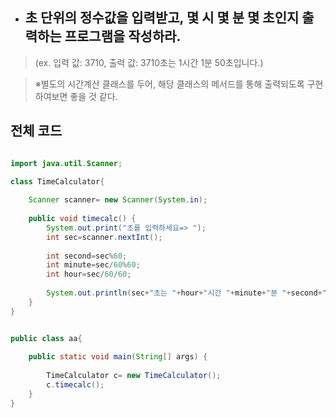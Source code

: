  + ## 초 단위의 정수값을 입력받고, 몇 시 몇 분 몇 초인지 출력하는 프로그램을 작성하라. 
  > (ex. 입력 값: 3710, 출력 값: 3710초는 1시간 1분 50초입니다.)

  >※별도의 시간계산 클래스를 두어, 해당 클래스의 메서드를 통해 출력되도록 구현하여보면 좋을 것 같다.

## 전체 코드 
``` java

import java.util.Scanner;

class TimeCalculator{
	
	Scanner scanner= new Scanner(System.in);
	
	public void timecalc() {
		System.out.print("초를 입력하세요=> ");
		int sec=scanner.nextInt();
		
		int second=sec%60;
		int minute=sec/60%60;
		int hour=sec/60/60;
		
		System.out.println(sec+"초는 "+hour+"시간 "+minute+"분 "+second+"초"+"입니다.");
	}
}


public class aa{
	
	public static void main(String[] args) {
		
		TimeCalculator c= new TimeCalculator();
		c.timecalc();
	}
}

```
